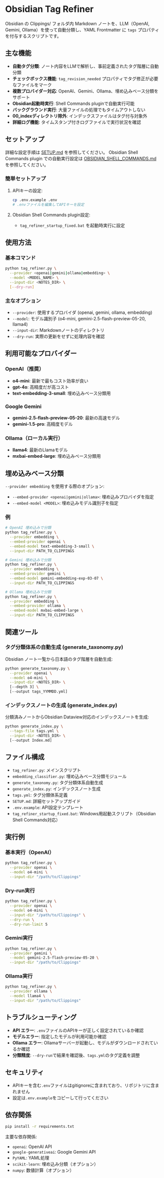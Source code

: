 # Obsidian Tag Refiner

Obsidian の Clippings/ フォルダ内 Markdown ノートを、LLM（OpenAI, Gemini, Ollama）を使って自動分類し、YAML Frontmatter に `tags` プロパティを付与するスクリプトです。

## 主な機能

- **自動タグ分類**: ノート内容をLLMで解析し、事前定義されたタグ階層に自動分類
- **チェックボックス機能**: `tag_revision_needed` プロパティでタグ修正が必要なファイルをマーク
- **複数プロバイダー対応**: OpenAI、Gemini、Ollama、埋め込みベース分類をサポート
- **Obsidian起動時実行**: Shell Commands pluginで自動実行可能
- **バックグラウンド実行**: 大量ファイルの処理でもタイムアウトしない
- **00_indexディレクトリ除外**: インデックスファイルはタグ付与対象外
- **詳細ログ機能**: タイムスタンプ付きログファイルで実行状況を確認

## セットアップ

詳細な設定手順は [SETUP.md](SETUP.md) を参照してください。
Obsidian Shell Commands plugin での自動実行設定は [OBSIDIAN_SHELL_COMMANDS.md](OBSIDIAN_SHELL_COMMANDS.md) を参照してください。

### 簡単セットアップ

1. APIキーの設定:
   ```bash
   cp .env.example .env
   # .envファイルを編集してAPIキーを設定
   ```

2. Obsidian Shell Commands plugin設定:
   - `tag_refiner_startup_fixed.bat` を起動時実行に設定

## 使用方法

### 基本コマンド
```bash
python tag_refiner.py \
  --provider <openai|gemini|ollama|embedding> \
  --model <MODEL_NAME> \
  --input-dir <NOTES_DIR> \
  [--dry-run]
```

### 主なオプション
- `--provider`: 使用するプロバイダ (openai, gemini, ollama, embedding)
- `--model`: モデル識別子 (o4-mini, gemini-2.5-flash-preview-05-20, llama4)
- `--input-dir`: Markdownノートのディレクトリ
- `--dry-run`: 実際の更新をせずに処理内容を確認

## 利用可能なプロバイダー

### OpenAI（推奨）
- **o4-mini**: 最新で最もコスト効率が良い
- **gpt-4o**: 高精度だが高コスト
- **text-embedding-3-small**: 埋め込みベース分類用

### Google Gemini
- **gemini-2.5-flash-preview-05-20**: 最新の高速モデル
- **gemini-1.5-pro**: 高精度モデル

### Ollama（ローカル実行）
- **llama4**: 最新のLlamaモデル
- **mxbai-embed-large**: 埋め込みベース分類用

## 埋め込みベース分類

`--provider embedding` を使用する際のオプション:

- `--embed-provider <openai|gemini|ollama>`: 埋め込みプロバイダを指定
- `--embed-model <MODEL>`: 埋め込みモデル識別子を指定

### 例

```bash
# OpenAI 埋め込みで分類
python tag_refiner.py \
  --provider embedding \
  --embed-provider openai \
  --embed-model text-embedding-3-small \
  --input-dir PATH_TO_CLIPPINGS

# Gemini 埋め込みで分類
python tag_refiner.py \
  --provider embedding \
  --embed-provider gemini \
  --embed-model gemini-embedding-exp-03-07 \
  --input-dir PATH_TO_CLIPPINGS

# Ollama 埋め込みで分類
python tag_refiner.py \
  --provider embedding \
  --embed-provider ollama \
  --embed-model mxbai-embed-large \
  --input-dir PATH_TO_CLIPPINGS
```

## 関連ツール

### タグ分類体系の自動生成 (generate_taxonomy.py)
Obsidian ノート一覧から日本語のタグ階層を自動生成:
```bash
python generate_taxonomy.py \
  --provider openai \
  --model o4-mini \
  --input-dir <NOTES_DIR> \
  [--depth 3] \
  [--output tags_YYMMDD.yml]
```

### インデックスノートの生成 (generate_index.py)
分類済みノートからObsidian Dataview対応のインデックスノートを生成:
```bash
python generate_index.py \
  --tags-file tags.yml \
  --input-dir <NOTES_DIR> \
  [--output Index.md]
```

## ファイル構成

- `tag_refiner.py`: メインスクリプト
- `embedding_classifier.py`: 埋め込みベース分類モジュール
- `generate_taxonomy.py`: タグ分類体系自動生成
- `generate_index.py`: インデックスノート生成
- `tags.yml`: タグ分類体系定義
- `SETUP.md`: 詳細セットアップガイド
- `.env.example`: API設定テンプレート
- `tag_refiner_startup_fixed.bat`: Windows用起動スクリプト（Obsidian Shell Commands対応）

## 実行例

### 基本実行（OpenAI）
```bash
python tag_refiner.py \
  --provider openai \
  --model o4-mini \
  --input-dir "/path/to/Clippings"
```

### Dry-run実行
```bash
python tag_refiner.py \
  --provider openai \
  --model o4-mini \
  --input-dir "/path/to/Clippings" \
  --dry-run \
  --dry-run-limit 5
```

### Gemini実行
```bash
python tag_refiner.py \
  --provider gemini \
  --model gemini-2.5-flash-preview-05-20 \
  --input-dir "/path/to/Clippings"
```

### Ollama実行
```bash
python tag_refiner.py \
  --provider ollama \
  --model llama4 \
  --input-dir "/path/to/Clippings"
```

## トラブルシューティング

- **API エラー**: `.env`ファイルのAPIキーが正しく設定されているか確認
- **モデルエラー**: 指定したモデルが利用可能か確認
- **Ollama エラー**: Ollamaサーバーが起動し、モデルがダウンロードされているか確認
- **分類精度**: `--dry-run`で結果を確認後、`tags.yml`のタグ定義を調整

## セキュリティ

- APIキーを含む`.env`ファイルはgitignoreに含まれており、リポジトリに含まれません
- 設定は`.env.example`をコピーして行ってください

## 依存関係

```bash
pip install -r requirements.txt
```

主要な依存関係:
- `openai`: OpenAI API
- `google-generativeai`: Google Gemini API
- `PyYAML`: YAML処理
- `scikit-learn`: 埋め込み分類（オプション）
- `numpy`: 数値計算（オプション）